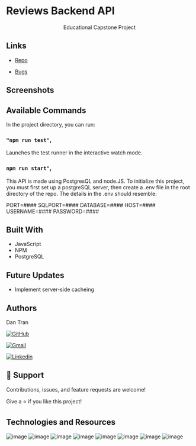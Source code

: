 # Reviews Backend API

<p align="center">Educational Capstone Project</p>

## Links

- [Repo](https://github.com/rfp2207Frodo/rfp2207-Reviews-API "Back End Capstone Repo")

- [Bugs](https://github.com/rfp2207Frodo/rfp2207-Reviews-API/issues "Issues Page")

## Screenshots


## Available Commands

In the project directory, you can run:

### `"npm run test"`,

Launches the test runner in the interactive watch mode.

### `npm run start"`,

This API is made using PostgresQL and node.JS. To initialize this project, you must first set up a postgreSQL server, then create a .env file in the root directory of the repo. The details in the .env should resemble:

PORT=####
SQLPORT=####
DATABASE=####
HOST=####
USERNAME=####
PASSWORD=####

## Built With

- JavaScript
- NPM
- PostgreSQL

## Future Updates

- Implement server-side cacheing

## Authors

Dan Tran

[![GitHub](https://img.shields.io/badge/github-%23121011.svg?style=for-the-badge&logo=github&logoColor=white)](https://github.com/Dan-T-Tran)

[![Gmail](https://img.shields.io/badge/Gmail-D14836?style=for-the-badge&logo=gmail&logoColor=white)](mailto:dan.t.tran505@gmail.com)

[![Linkedin](https://img.shields.io/badge/linkedin-%230077B5.svg?style=for-the-badge&logo=linkedin&logoColor=white)](https://www.linkedin.com/in/dan-tran-259ba7231/)

## 🤝 Support

Contributions, issues, and feature requests are welcome!

Give a ⭐️ if you like this project!

## Technologies and Resources
![image]( https://img.shields.io/badge/npm-CB3837?style=for-the-badge&logo=npm&logoColor=white )
![image]( https://img.shields.io/badge/Postman-FF6C37?style=for-the-badge&logo=Postman&logoColor=white )
![image]( https://img.shields.io/badge/Git-F05032?style=for-the-badge&logo=git&logoColor=white )
![image]( https://img.shields.io/badge/Google_chrome-4285F4?style=for-the-badge&logo=Google-chrome&logoColor=white )
![image]( https://img.shields.io/badge/Trello-%23026AA7.svg?style=for-the-badge&logo=Trello&logoColor=white )
![image]( https://img.shields.io/badge/VisualStudioCode-0078d7.svg?style=for-the-badge&logo=visual-studio-code&logoColor=white )
![image]( https://img.shields.io/badge/javascript-%23323330.svg?style=for-the-badge&logo=javascript&logoColor=%23F7DF1E )
![image]( https://img.shields.io/badge/ESLint-4B3263?style=for-the-badge&logo=eslint&logoColor=white )


